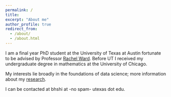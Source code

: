 ```yaml
---
permalink: /
title:
excerpt: "About me"
author_profile: true
redirect_from: 
  - /about/
  - /about.html
---
```


I am a final year PhD student at the University of Texas at Austin fortunate to be advised by Professor [Rachel Ward](https://sites.google.com/prod/view/rward).  Before UT I received my undergraduate degree in mathematics at the University of Chicago.

My interests lie broadly in the foundations of data science; more information about my [research](https://rhshi.github.io/research/).

I can be contacted at bhshi at -no spam- utexas dot edu.